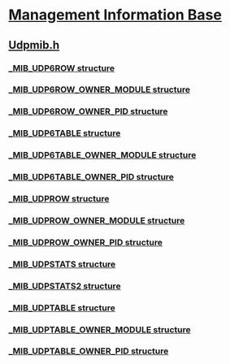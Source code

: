 # [Management Information Base](../_mib/index.md)
## [Udpmib.h](index.md)
### [_MIB_UDP6ROW structure](../udpmib/ns-udpmib-_mib_udp6row.md)
### [_MIB_UDP6ROW_OWNER_MODULE structure](../udpmib/ns-udpmib-_mib_udp6row_owner_module.md)
### [_MIB_UDP6ROW_OWNER_PID structure](../udpmib/ns-udpmib-_mib_udp6row_owner_pid.md)
### [_MIB_UDP6TABLE structure](../udpmib/ns-udpmib-_mib_udp6table.md)
### [_MIB_UDP6TABLE_OWNER_MODULE structure](../udpmib/ns-udpmib-_mib_udp6table_owner_module.md)
### [_MIB_UDP6TABLE_OWNER_PID structure](../udpmib/ns-udpmib-_mib_udp6table_owner_pid.md)
### [_MIB_UDPROW structure](../udpmib/ns-udpmib-_mib_udprow.md)
### [_MIB_UDPROW_OWNER_MODULE structure](../udpmib/ns-udpmib-_mib_udprow_owner_module.md)
### [_MIB_UDPROW_OWNER_PID structure](../udpmib/ns-udpmib-_mib_udprow_owner_pid.md)
### [_MIB_UDPSTATS structure](../udpmib/ns-udpmib-_mib_udpstats.md)
### [_MIB_UDPSTATS2 structure](../udpmib/ns-udpmib-_mib_udpstats2.md)
### [_MIB_UDPTABLE structure](../udpmib/ns-udpmib-_mib_udptable.md)
### [_MIB_UDPTABLE_OWNER_MODULE structure](../udpmib/ns-udpmib-_mib_udptable_owner_module.md)
### [_MIB_UDPTABLE_OWNER_PID structure](../udpmib/ns-udpmib-_mib_udptable_owner_pid.md)
